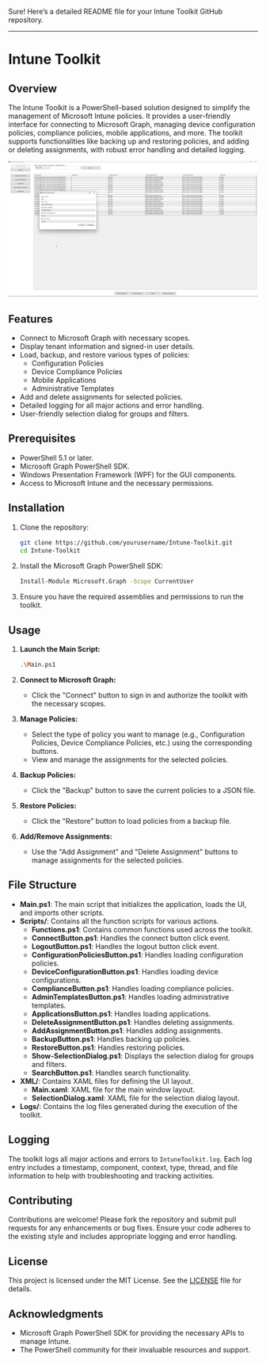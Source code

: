 Sure! Here’s a detailed README file for your Intune Toolkit GitHub repository.

---

# Intune Toolkit

## Overview

The Intune Toolkit is a PowerShell-based solution designed to simplify the management of Microsoft Intune policies. It provides a user-friendly interface for connecting to Microsoft Graph, managing device configuration policies, compliance policies, mobile applications, and more. The toolkit supports functionalities like backing up and restoring policies, and adding or deleting assignments, with robust error handling and detailed logging.

![alt text](image.png)

## Features

- Connect to Microsoft Graph with necessary scopes.
- Display tenant information and signed-in user details.
- Load, backup, and restore various types of policies:
  - Configuration Policies
  - Device Compliance Policies
  - Mobile Applications
  - Administrative Templates
- Add and delete assignments for selected policies.
- Detailed logging for all major actions and error handling.
- User-friendly selection dialog for groups and filters.

## Prerequisites

- PowerShell 5.1 or later.
- Microsoft Graph PowerShell SDK.
- Windows Presentation Framework (WPF) for the GUI components.
- Access to Microsoft Intune and the necessary permissions.

## Installation

1. Clone the repository:
   ```sh
   git clone https://github.com/yourusername/Intune-Toolkit.git
   cd Intune-Toolkit
   ```

2. Install the Microsoft Graph PowerShell SDK:
   ```sh
   Install-Module Microsoft.Graph -Scope CurrentUser
   ```

3. Ensure you have the required assemblies and permissions to run the toolkit.

## Usage

1. **Launch the Main Script:**
   ```sh
   .\Main.ps1
   ```

2. **Connect to Microsoft Graph:**
   - Click the "Connect" button to sign in and authorize the toolkit with the necessary scopes.

3. **Manage Policies:**
   - Select the type of policy you want to manage (e.g., Configuration Policies, Device Compliance Policies, etc.) using the corresponding buttons.
   - View and manage the assignments for the selected policies.

4. **Backup Policies:**
   - Click the "Backup" button to save the current policies to a JSON file.

5. **Restore Policies:**
   - Click the "Restore" button to load policies from a backup file.

6. **Add/Remove Assignments:**
   - Use the "Add Assignment" and "Delete Assignment" buttons to manage assignments for the selected policies.

## File Structure

- **Main.ps1**: The main script that initializes the application, loads the UI, and imports other scripts.
- **Scripts/**: Contains all the function scripts for various actions.
  - **Functions.ps1**: Contains common functions used across the toolkit.
  - **ConnectButton.ps1**: Handles the connect button click event.
  - **LogoutButton.ps1**: Handles the logout button click event.
  - **ConfigurationPoliciesButton.ps1**: Handles loading configuration policies.
  - **DeviceConfigurationButton.ps1**: Handles loading device configurations.
  - **ComplianceButton.ps1**: Handles loading compliance policies.
  - **AdminTemplatesButton.ps1**: Handles loading administrative templates.
  - **ApplicationsButton.ps1**: Handles loading applications.
  - **DeleteAssignmentButton.ps1**: Handles deleting assignments.
  - **AddAssignmentButton.ps1**: Handles adding assignments.
  - **BackupButton.ps1**: Handles backing up policies.
  - **RestoreButton.ps1**: Handles restoring policies.
  - **Show-SelectionDialog.ps1**: Displays the selection dialog for groups and filters.
  - **SearchButton.ps1**: Handles search functionality.
- **XML/**: Contains XAML files for defining the UI layout.
  - **Main.xaml**: XAML file for the main window layout.
  - **SelectionDialog.xaml**: XAML file for the selection dialog layout.
- **Logs/**: Contains the log files generated during the execution of the toolkit.

## Logging

The toolkit logs all major actions and errors to `IntuneToolkit.log`. Each log entry includes a timestamp, component, context, type, thread, and file information to help with troubleshooting and tracking activities.

## Contributing

Contributions are welcome! Please fork the repository and submit pull requests for any enhancements or bug fixes. Ensure your code adheres to the existing style and includes appropriate logging and error handling.

## License

This project is licensed under the MIT License. See the [LICENSE](LICENSE) file for details.

## Acknowledgments

- Microsoft Graph PowerShell SDK for providing the necessary APIs to manage Intune.
- The PowerShell community for their invaluable resources and support.
